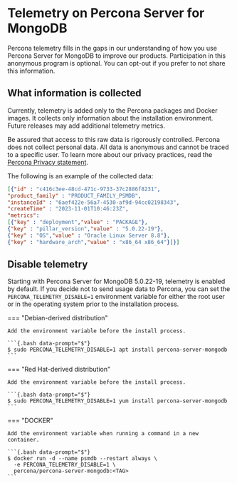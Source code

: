 # Telemetry on Percona Server for MongoDB

Percona telemetry fills in the gaps in our understanding of how you use Percona Server for MongoDB to improve our products. Participation in this anonymous program is optional. You can opt-out if you prefer to not share this information.

## What information is collected

Currently, telemetry is added only to the Percona packages and Docker images. It collects only information about the installation environment. Future releases may add additional telemetry metrics.

Be assured that access to this raw data is rigorously controlled. Percona does not collect personal data. All data is anonymous and cannot be traced to a specific user. To learn more about our privacy practices, read the [Percona Privacy statement].

The following is an example of the collected data:

```json
[{"id" : "c416c3ee-48cd-471c-9733-37c2886f8231",
"product_family" : "PRODUCT_FAMILY_PSMDB",
"instanceId" : "6aef422e-56a7-4530-af9d-94cc02198343",
"createTime" : "2023-11-01T10:46:23Z",
"metrics":
[{"key" : "deployment","value" : "PACKAGE"},
{"key" : "pillar_version","value" : "5.0.22-19"},
{"key" : "OS","value" : "Oracle Linux Server 8.8"},
{"key" : "hardware_arch","value" : "x86_64 x86_64"}]}]
```

## Disable telemetry

Starting with Percona Server for MongoDB 5.0.22-19, telemetry is enabled by default. If you decide not to send usage data to Percona, you can set the `PERCONA_TELEMETRY_DISABLE=1` environment variable for either the root user or in the operating system prior to the installation process.

=== "Debian-derived distribution"

    Add the environment variable before the install process.

    ```{.bash data-prompt="$"}
    $ sudo PERCONA_TELEMETRY_DISABLE=1 apt install percona-server-mongodb
    ```

=== "Red Hat-derived distribution"

    Add the environment variable before the install process.
    
    ```{.bash data-prompt="$"}
    $ sudo PERCONA_TELEMETRY_DISABLE=1 yum install percona-server-mongodb
    ```

=== "DOCKER"

    Add the environment variable when running a command in a new container.
    
    ```{.bash data-prompt="$"}
    $ docker run -d --name psmdb --restart always \
      -e PERCONA_TELEMETRY_DISABLE=1 \
      percona/percona-server-mongodb:<TAG>
    ```

[Percona Privacy statement]: https://www.percona.com/privacy-policy#h.e34c40q8sb1a